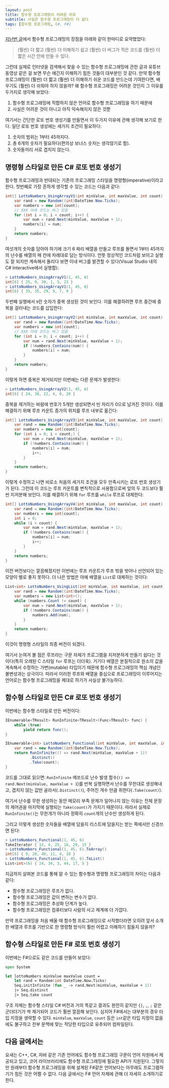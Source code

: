 ```yaml
---
layout: post
title: 함수형 프로그래밍이 어려운 이유
subtitle: 사실은 함수형 프로그래밍이 더 쉽다
tags: [함수형 프로그래밍, C#, F#]
---
```


[지난번 글](https://bangjunyoung.github.io/2019/08/24/함수형-프로그래밍의-시대가-오고-있(지는-않)다/)에서 함수형 프로그래밍의 장점을 아래와 같이 한마디로 요약했었다:

> (훨씬) 더 짧고 (훨씬) 더 이해하기 쉽고 (훨씬) 더 버그가 적은 코드를 (훨씬) 더 짧은 시간 안에 만들 수 있다.

그런데 실제로 인터넷을 검색해서 찾을 수 있는 함수형 프로그래밍에 관한 글과 유튜브 동영상 같은 걸 보면 무슨 얘긴지 이해하기 힘든 것들이 대부분인 것 같다. 만약 함수형 프로그래밍이 (훨씬) 더 짧고 (훨씬) 더 이해하기 쉬운 코드를 만드는데 기여한다면, 배우기도 (훨씬) 더 쉬워야 하지 않을까? 왜 함수형 프로그래밍은 어려운 것인지 그 이유를 두가지로 생각해 보았다:

1. 함수형 프로그래밍에 적합하지 않은 언어로 함수형 프로그래밍을 하기 때문에
2. 사실은 어려운 것이 아니고 아직 익숙해지지 않은 것뿐

여기서는 간단한 로또 번호 생성기를 만들면서 이 두가지 이유에 관해 생각해 보기로 한다. 일단 로또 번호 생성에는 세가지 조건이 필요하다:

1. 숫자의 범위는 1부터 45까지다.
2. 총 6개의 숫자가 필요하다(편의상 보너스 숫자는 생각않기로 함).
3. 숫자들끼리 서로 겹치지 않는다.

## 명령형 스타일로 만든 C# 로또 번호 생성기

함수형 프로그래밍과 반대되는 기존의 프로그래밍 스타일을 명령형(imperative)이라고 한다. 첫번째로 가장 흔하게 생각할 수 있는 코드는 다음과 같다:

```csharp
int[] LottoNumbers_UsingArrayV1(int minValue, int maxValue, int count) {
    var rand = new Random((int)DateTime.Now.Ticks);
    var numbers = new int[count];
    // XXX 아래 코드는 버그 있음
    for (int i = 0; i < count; i++) {
        var num = rand.Next(minValue, maxValue + 1);
        numbers[i] = num;
    }
    return numbers;
}
```

여섯개의 숫자를 담아야 하기에 크기 6 짜리 배열을 만들고 루프를 돌면서 1부터 45까지의 난수를 배열의 매 칸에 차례대로 담는 방식이다. 언뜻 정상적인 코드처럼 보이고 실행도 잘 되지만 계속해서 돌리다 보면 이내 버그를 발견할 수 있다(Visual Studio 내의 C# Interactive에서 실행함):

```csharp
> LottoNumbers_UsingArrayV1(1, 45, 6)
int[6] { 25, 9, 30, 1, 5, 23 }
> LottoNumbers_UsingArrayV1(1, 45, 6)
int[6] { 35, 35, 29, 9, 7, 9 }
```

두번째 실행에서 `9`란 숫자가 중복 생성된 것이 보인다. 이를 해결하려면 루프 중간에 중복을 걸러내는 코드를 삽입한다:

```csharp
int[] LottoNumbers_UsingArrayV2(int minValue, int maxValue, int count) {
    var rand = new Random((int)DateTime.Now.Ticks);
    var numbers = new int[count];
    // XXX 아래 코드는 버그 있음
    for (int i = 0; i < count; i++) {
        var num = rand.Next(minValue, maxValue + 1);
        if (!numbers.Contains(num)) {
            numbers[i] = num;
        }
    }
    return numbers;
}
```

이렇게 하면 중복은 제거되지만 이번에는 다른 문제가 발생한다:

```csharp
> LottoNumbers_UsingArrayV2(1, 45, 6)
int[6] { 24, 38, 22, 4, 0, 20 }
```

중복을 제거하는 바람에 번호가 5개만 생성되면서 빈 자리가 0으로 남겨진 것이다. 이를 해결하기 위해 루프 카운트 증가의 위치를 루프 내부로 옮긴다:

```csharp
int[] LottoNumbers_UsingArrayV3(int minValue, int maxValue, int count) {
    var rand = new Random((int)DateTime.Now.Ticks);
    var numbers = new int[count];
    for (int i = 0; i < count;) {
        var num = rand.Next(minValue, maxValue + 1);
        if (!numbers.Contains(num)) {
            numbers[i] = num;
            i++;
        }
    }
    return numbers;
}
```

이렇게 수정하고 나면 비로소 처음의 세가지 조건을 모두 만족시키는 로또 번호 생성기가 된다. 그런데 이 코드는 루프 카운트를 변칙적으로 사용함으로써 앞의 두 코드보다 훨씬 지저분해 보인다. 이를 해결하기 위해 `for` 루프를 `while` 루프로 대체한다:

```csharp
int[] LottoNumbers_UsingArrayV4(int minValue, int maxValue, int count) {
    var rand = new Random((int)DateTime.Now.Ticks);
    var numbers = new int[count];
    int i = 0;
    while (i < count) {
        var num = rand.Next(minValue, maxValue + 1);
        if (!numbers.Contains(num)) {
            numbers[i] = num;
            i++;
        }
    }
    return numbers;
}
```

이전 버전보다는 깔끔해졌지만 이번에는 루프 카운트가 루프 밖을 벗어나 선언되어 있는 모양이 별로 좋지 못하다. 더 나은 방법은 아예 배열을 `List`로 대체하는 것이다:

```csharp
List<int> LottoNumbers_UsingList(int minValue, int maxValue, int count) {
    var rand = new Random((int)DateTime.Now.Ticks);
    var numbers = new List<int>();
    while (numbers.Count != count) {
        var num = rand.Next(minValue, maxValue + 1);
        if (!numbers.Contains(num)) {
            numbers.Add(num);
        }
    }
    return numbers;
}
```

이것이 명령형 스타일의 최종 버전이 되겠다.

여기서 눈여겨 볼 점은 루프라는 구문 자체가 프로그램을 지저분하게 만들기 쉽다는 것이다(특히 오래된 C 스타일 `for` 루프는 더더욱). 거기다 배열은 본질적으로 원소의 값을 계속해서 수정하는 가변(mutable) 타입이기 때문에 함수형 프로그래밍의 핵심 개념인 불변성과는 상극이다. 따라서 이러한 루프와 배열을 중심으로 프로그래밍이 이루어지는 언어로는 함수형 프로그래밍을 제대로 하기가 사실상 불가능하다.

## 함수형 스타일로 만든 C# 로또 번호 생성기

이번에는 함수형 스타일로 만든 버전이다:

```csharp
IEnumerable<TResult> RunInfinite<TResult>(Func<TResult> func) {
    while (true)
        yield return func();
}

IEnumerable<int> LottoNumbers_Functional(int minValue, int maxValue, int count) {
    var rand = new Random((int)DateTime.Now.Ticks);
    return RunInfinite(() => rand.Next(minValue, maxValue + 1))
           .Distinct()
           .Take(count);
}
```

코드를 그대로 읽으면: `RunInfinite` 메쏘드로 난수 발생 함수(`() => rand.Next(minValue, maxValue + 1`)를 반복 실행하면서 난수를 무한대로 생성해내고, 겹치지 않는 값만 골라서(`.Distinct()`), 주어진 개수 만큼 취한다(`.Take(count)`).

여기서 난수를 무한 생성하는 동안 메모리 부족 문제가 일어나지 않는 이유는 전체 문장의 제어권을 마지막에 실행되는 `Take(count)`가 가지기 때문이다. 따라서 실제로 `RunInfinite()`는 무한개가 아니라 정확히 `count`개의 난수만 생성하게 된다.

그리고 이렇게 생성한 숫자들을 배열에 담을지 리스트에 담을지는 받는 쪽에서만 신경쓰면 된다:

```csharp
> LottoNumbers_Functional(1, 45, 6)
TakeIterator { 13, 4, 25, 16, 29, 15 }
> LottoNumbers_Functional(1, 45, 6).ToArray()
int[6] { 9, 20, 40, 11, 4, 10 }
> LottoNumbers_Functional(1, 45, 6).ToList()
List<int>(6) { 24, 34, 3, 44, 17, 5 }
```

지금까지 살펴본 코드를 통해 알 수 있는 함수형과 명령형 프로그래밍의 차이는 다음과 같다:

- 함수형 프로그래밍은 루프가 없다.
- 함수형 프로그래밍은 값이 변하는 변수가 없다.
- 함수형 프로그래밍은 추상화 단계가 높다.
- 함수형 프로그래밍은 컴퓨터보다 사람의 사고 체계에 더 가깝다.

만약 프로그래밍을 처음 배울 때 함수형 프로그래밍으로 시작했더라면 오히려 앞서 소개한 배열과 루프를 기반으로 한 명령형 방식이 훨씬 어렵고 이해하기 힘들지 않을까?

## 함수형 스타일로 만든 F# 로또 번호 생성기

이번에는 F#으로도 같은 코드를 만들어 보았다:

```fsharp
open System

let lottoNumbers minValue maxValue count =
    let rand = Random(int DateTime.Now.Ticks)
    Seq.initInfinite (fun _ -> rand.Next(minValue, maxValue + 1))
    |> Seq.distinct
    |> Seq.take count
```

구조 자체는 함수형 스타일 C# 버전과 거의 똑같고 결과도 완전히 같지만 `{}`, `,`, `;` 같은 군더더기가 싹 제거되어 코드가 훨씬 깔끔해 보인다. 심지어 F#에서는 대부분의 경우 타입 지정을 생략할 수 있다. `minValue`, `maxValue`, `count` 등은 `int`같은 타입 지정이 없음에도 불구하고 전부 문맥에 맞는 적당한 타입으로 유추되어 컴파일된다.

## 다음 글에서는

요새는 C++, C#, 자바 같은 기존 언어에도 함수형 프로그래밍 구문이 언어 차원에서 제공되고 있고, 코어 라이브러리에도 함수형 프로그래밍에 필요한 API가 지원된다. 그렇지만 원래부터 함수형 프로그래밍을 위해 설계된 F#같은 언어보다는 아무래도 프로그램하기가 힘든 것은 어쩔 수 없다. 다음 글에서는 F# 언어 자체에 관해 더 자세히 소개하기로 한다.
